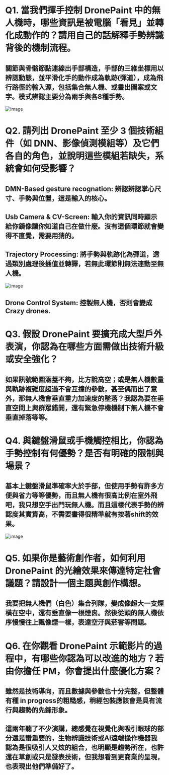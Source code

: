 # **Q1. 當我們揮手控制 DronePaint 中的無人機時，哪些資訊是被電腦「看見」並轉化成動作的？請用自己的話解釋手勢辨識背後的機制流程。**

## 關節與骨骼節點連線出手部構造，手部的三維坐標用以辨認動態，並平滑化手的動作成為軌跡(彈道），成為飛行路徑的輸入源，包括集合無人機、或畫出圖案或文字。模式辨認主要分為兩手與各8種手勢。
![image](https://github.com/user-attachments/assets/09bb722f-3778-4344-8397-011fc5f53daa)


# **Q2. 請列出 DronePaint 至少 3 個技術組件（如 DNN、影像偵測模組等）及它們各自的角色，並說明這些模組若缺失，系統會如何受影響？**

## DMN-Based gesture recognation: 辨認辨認掌心尺寸、手勢與位置，這是輸入的核心。
## Usb Camera & CV-Screen: 輸入你的資訊同時顯示給你鏡像讓你知道自己在做什麼。沒有這個環節就會變得不直覺，需要用猜的。
## Trajectory Processing: 將手勢與軌跡化為彈道，透過類別處理後插值並轉譯，若無此環節則無法連動至無人機。
![image](https://github.com/user-attachments/assets/a63fa4c7-14c2-4b75-a39f-3d9a9cd4a24e)
## Drone Control System: 控製無人機，否則會變成Crazy drones.

# **Q3. 假設 DronePaint 要擴充成大型戶外表演，你認為在哪些方面需做出技術升級或安全強化？**

## 如果訊號範圍涵蓋不夠，比方說高空；或是無人機數量與軌跡複雜度超過不會互撞的參數，甚至偶而出了意外，那無人機會垂直重力加速度的墜落？我認為要在垂直空間上與群眾錯開，還有緊急停機機制下無人機不會垂直掉落等等。

# **Q4. 與鍵盤滑鼠或手機觸控相比，你認為手勢控制有何優勢？是否有明確的限制與場景？**

## 基本上鍵盤滑鼠準確率大於手部，但使用手勢有許多方便與省力等等優勢，而且無人機有很高比例在室外飛吧，我只想空手出門玩無人機。而且這樣代表手勢的辨認度其實算高，不需要畫得很精準就有按著shift的效果。
![image](https://github.com/user-attachments/assets/7560c54f-b14a-4148-b627-e5ac839302e3)


# **Q5. 如果你是藝術創作者，如何利用 DronePaint 的光繪效果來傳達特定社會議題？請設計一個主題與創作構想。**

## 我要把無人機們（白色）集合列隊，變成像超大一支煙橫在空中，還有垂直像一根煙囪。然後從頭的無人機依序慢慢往上飄像煙一樣，表達空汙與菸害等問題。

# **Q6. 在你觀看 DronePaint 示範影片的過程中，有哪些你認為可以改進的地方？若由你擔任 PM，你會提出什麼優化方案？**

## 雖然是技術導向，而且數據與參數也十分完整，但整體有種 in progress的粗糙感，稍經包裝應該會是具有流行與趨勢的先鋒形象。
## 這兩年聽了不少演講，總感覺在視覺化與吸引眼球的部分還是蠻重要的，生物辨識技術或AI遠端操作機器我認為是很吸引人又炫的組合，也明顯是趨勢所在，也許還在草創或只是發表技術，但我想看到更商業的呈現，也表現出他們準備好了。
